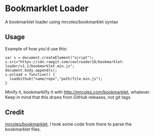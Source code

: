 # Bookmarklet Loader
A bookmarklet loader using mrcoles/bookmarklet syntax

## Usage
Example of how you'd use this:
```
var s = document.createElement("script");
s.src="https://cdn.rawgit.com/coolreader18/bookmarklet-loader/v1.1/bookmarklet.min.js";
document.body.append(s);
s.onload = function() {
  loadGithub("name/repo","path/file.min.js");
}
```
 Minify it, bookmarklify it with http://mrcoles.com/bookmarklet, whatever. Keep in mind that this draws from GitHub releases, not git tags.
 
## Credit

[mrcoles/bookmarklet](https://github.com/mrcoles/bookmarklet), I took some code from there to parse the bookmarklet files.
